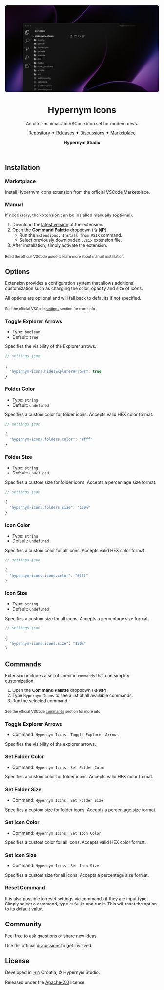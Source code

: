 <p align="center">
  <img src="https://raw.githubusercontent.com/hypernym-studio/vscode-icons/main/media/cover.gif" alt="Hypernym Icons Cover" />
</p>

<h1 align="center">Hypernym Icons</h1>

<p align="center">An ultra-minimalistic VSCode icon set for modern devs.</p>

<p align="center">
  <a href="https://github.com/hypernym-studio/vscode-icons">Repository</a>
  <span>✦</span>
  <a href="https://github.com/hypernym-studio/vscode-icons/releases">Releases</a>
  <span>✦</span>
  <a href="https://github.com/hypernym-studio/vscode-icons/discussions">Discussions</a>
  <span>✦</span>
  <a href="https://marketplace.visualstudio.com/items?itemName=hypernym-studio.hypernym-icons">Marketplace</a>
</p>

<p align="center">
  <strong>Hypernym Studio</strong>
</p>

<br>

## Installation

### Marketplace

Install [Hypernym Icons](https://marketplace.visualstudio.com/items?itemName=hypernym-studio.hypernym-icons) extension from the official VSCode Marketplace.

### Manual

If necessary, the extension can be installed manually (optional).

1. Download the [latest version](https://github.com/hypernym-studio/vscode-icons/releases/latest) of the extension.
2. Open the **Command Palette** dropdown (**⇧⌘P**).
   - Run the `Extensions: Install from VSIX` command.
   - Select previously downloaded `.vsix` extension file.
3. After installation, simply activate the extension.

<sub>Read the official VSCode <a href="https://code.visualstudio.com/docs/editor/extension-marketplace#_install-from-a-vsix">guide</a> to learn more about manual installation.</sub>

## Options

Extension provides a configuration system that allows additional customization such as changing the color, opacity and size of icons.

All options are optional and will fall back to defaults if not specified.

<sub>See the official VSCode <a href="https://code.visualstudio.com/docs/getstarted/settings">settings</a> section for more info.</sub>

### Toggle Explorer Arrows

- Type: `boolean`
- Default: `true`

Specifies the visibility of the Explorer arrows.

```ts
// settings.json

{
  "hypernym-icons.hidesExplorerArrows": true
}
```

### Folder Color

- Type: `string`
- Default: `undefined`

Specifies a custom color for folder icons. Accepts valid HEX color format.

```ts
// settings.json

{
  "hypernym-icons.folders.color": "#fff"
}
```

### Folder Size

- Type: `string`
- Default: `undefined`

Specifies a custom size for folder icons. Accepts a percentage size format.

```ts
// settings.json

{
  "hypernym-icons.folders.size": "130%"
}
```

### Icon Color

- Type: `string`
- Default: `undefined`

Specifies a custom color for all icons. Accepts valid HEX color format.

```ts
// settings.json

{
  "hypernym-icons.icons.color": "#fff"
}
```

### Icon Size

- Type: `string`
- Default: `undefined`

Specifies a custom size for all icons. Accepts a percentage size format.

```ts
// settings.json

{
  "hypernym-icons.icons.size": "130%"
}
```

## Commands

Extension includes a set of specific `commands` that can simplify customization.

1. Open the **Command Palette** dropdown (**⇧⌘P**).
2. Type `Hypernym Icons` to see a list of all available commands.
3. Run the selected command.

<sub>See the official VSCode <a href="https://code.visualstudio.com/docs/getstarted/userinterface#_command-palette">commands</a> section for more info.</sub>

### Toggle Explorer Arrows

- Command: `Hypernym Icons: Toggle Explorer Arrows`

Specifies the visibility of the explorer arrows.

### Set Folder Color

- Command: `Hypernym Icons: Set Folder Color`

Specifies a custom color for folder icons. Accepts valid HEX color format.

### Set Folder Size

- Command: `Hypernym Icons: Set Folder Size`

Specifies a custom size for folder icons. Accepts a percentage size format.

### Set Icon Color

- Command: `Hypernym Icons: Set Icon Color`

Specifies a custom color for all icons. Accepts valid HEX color format.

### Set Icon Size

- Command: `Hypernym Icons: Set Icon Size`

Specifies a custom size for all icons. Accepts a percentage size format.

### Reset Command

It is also possible to reset settings via commands if they are input type. Simply select a command, type `default` and run it. This will reset the option to its default value.

## Community

Feel free to ask questions or share new ideas.

Use the official [discussions](https://github.com/hypernym-studio/vscode-icons/discussions) to get involved.

## License

Developed in 🇭🇷 Croatia, © Hypernym Studio.

Released under the [Apache-2.0](https://raw.githubusercontent.com/hypernym-studio/vscode-icons/main/LICENSE.txt) license.
